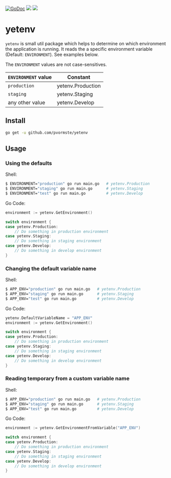 [![GoDoc](https://godoc.org/github.com/pvormste/yetenv?status.svg)](https://godoc.org/github.com/pvormste/yetenv) ![](https://github.com/pvormste/yetenv/workflows/lint/badge.svg?branch=master) ![](https://github.com/pvormste/yetenv/workflows/tests/badge.svg?branch=master)

# yetenv

`yetenv` is small util package which helps to determine on which environment the application is running. 
It reads the a specific environment variable (Default: `ENVIRONMENT`). See examples below.

The `ENVIRONMENT` values are not case-sensitives.

| `ENVIRONMENT` value | Constant |
| ------------------- | -------- |
| `production` | yetenv.Production |
| `staging` | yetenv.Staging |
| any other value | yetenv.Develop |

## Install

```bash
go get -u github.com/pvormste/yetenv
```

## Usage

### Using the defaults

Shell:
```bash
$ ENVIRONMENT="production" go run main.go   # yetenv.Production
$ ENVIRONMENT="staging" go run main.go      # yetenv.Staging
$ ENVIRONMENT="test" go run main.go         # yetenv.Develop
```

Go Code:
```go
environment := yetenv.GetEnvironment()

switch environment {
case yetenv.Production:
    // Do something in production environment
case yetenv.Staging:
    // Do something in staging environment
case yetenv.Develop:
    // Do something in develop environment
}
```

### Changing the default variable name

Shell:
```bash
$ APP_ENV="production" go run main.go   # yetenv.Production
$ APP_ENV="staging" go run main.go      # yetenv.Staging
$ APP_ENV="test" go run main.go         # yetenv.Develop
```

Go Code:
```go
yetenv.DefaultVariableName = "APP_ENV"
environment := yetenv.GetEnvironment()

switch environment {
case yetenv.Production:
    // Do something in production environment
case yetenv.Staging:
    // Do something in staging environment
case yetenv.Develop:
    // Do something in develop environment
}
```

### Reading temporary from a custom variable name

Shell:
```bash
$ APP_ENV="production" go run main.go   # yetenv.Production
$ APP_ENV="staging" go run main.go      # yetenv.Staging
$ APP_ENV="test" go run main.go         # yetenv.Develop
```

Go Code:
```go
environment := yetenv.GetEnvironmentFromVariable("APP_ENV")

switch environment {
case yetenv.Production:
    // Do something in production environment
case yetenv.Staging:
    // Do something in staging environment
case yetenv.Develop:
    // Do something in develop environment
}
```